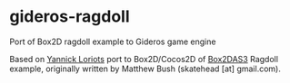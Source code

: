 gideros-ragdoll
===============

Port of Box2D ragdoll example to Gideros game engine

Based on [Yannick Loriots](http://yannickloriot.com/2011/06/box2d-ragdoll-example-for-cocos2d/) port to Box2D/Cocos2D of [Box2DAS3](http://www.box2dflash.org/) Ragdoll 
example, originally written by Matthew Bush (skatehead [at] gmail.com).
